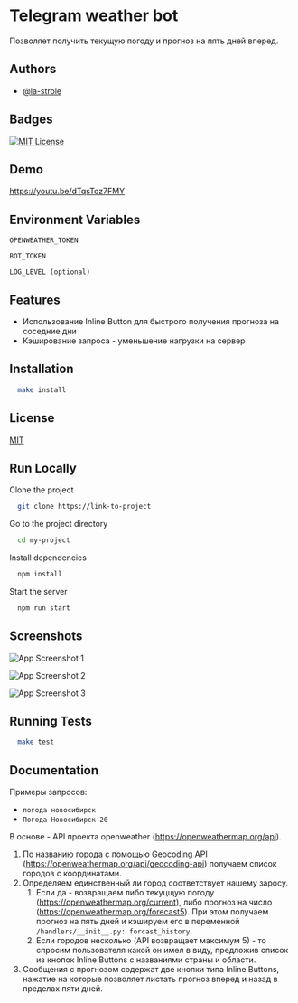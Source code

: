 
# Telegram weather bot

Позволяет получить текущую погоду и прогноз на пять дней вперед. 





## Authors

- [@la-strole](https://github.com/la-strole)


## Badges
[![MIT License](https://img.shields.io/badge/License-MIT-green.svg)](https://choosealicense.com/licenses/mit/)


## Demo

https://youtu.be/dTqsToz7FMY


## Environment Variables

`OPENWEATHER_TOKEN` 

`BOT_TOKEN`

`LOG_LEVEL (optional)`

## Features

- Использование Inline Button для быстрого получения прогноза на соседние дни
- Кэширование запроса - уменьшение нагрузки на сервер



## Installation

```bash
  make install
```
    
## License

[MIT](https://choosealicense.com/licenses/mit/)


## Run Locally

Clone the project

```bash
  git clone https://link-to-project
```

Go to the project directory

```bash
  cd my-project
```

Install dependencies

```bash
  npm install
```

Start the server

```bash
  npm run start
```


## Screenshots

![App Screenshot 1](https://drive.google.com/file/d/1f07wZE_qntmysjWNGGn7J3UedUDwL5s6/view?usp=sharing)

![App Screenshot 2](https://drive.google.com/file/d/1RJQd-yfJBQ6ywOblrH6QobGxOkBAsRMR/view?usp=sharing)

![App Screenshot 3](https://drive.google.com/file/d/1EH7PHUSzrzBoX304i2GZtpQ57UdWcM3E/view?usp=sharing)



## Running Tests

```bash
  make test
```


## Documentation
Примеры запросов:
- `погода новосибирск`
- `Погода Новосибирск 20`


В основе - API проекта openweather (https://openweathermap.org/api).

1. По названию города с помощью Geocoding API (https://openweathermap.org/api/geocoding-api) 
   получаем список городов с координатами.
2. Определяем единственный ли город соответствует нашему заросу.
    1. Если да - возвращаем либо текуцщую погоду (https://openweathermap.org/current), 
   либо прогноз на число (https://openweathermap.org/forecast5). 
   При этом получаем прогноз на пять дней и кэшируем его в переменной 
   `/handlers/__init__.py: forcast_history`.
    2. Если городов несколько (API возвращает максимум 5) - то спросим пользователя какой он
   имел в виду, предложив список из кнопок Inline Buttons с названиями страны и области.
3. Сообщения с прогнозом содержат две кнопки типа Inline Buttons, нажатие на которые позволяет
   листать прогноз вперед и назад в пределах пяти дней. 
